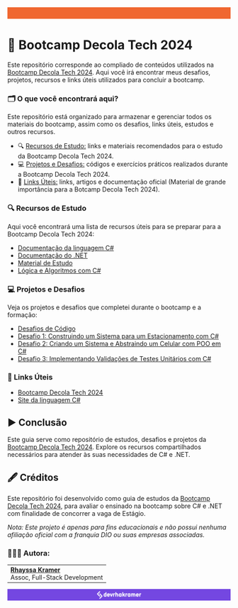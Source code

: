 <img src="./img/topo.png">

# 🧡 Bootcamp Decola Tech 2024

  Este repositório corresponde ao compliado de conteúdos utilizados na [Bootcamp Decola Tech 2024](https://web.dio.me/track/decola-tech-avanade-net-developer). Aqui você irá encontrar meus desafios, projetos, recursos e links úteis utilizados para concluir a bootcamp.

### 🗂️ O que você encontrará aqui?
Este repositório está organizado para armazenar e gerenciar todos os materiais do bootcamp, assim como os desafios, links úteis, estudos e outros recursos.

- 🔍 [Recursos de Estudo:]() links e materiais recomendados para o estudo da Bootcamp Decola Tech 2024.
- 💻 [Projetos e Desafios:]() códigos e exercícios práticos realizados durante a Bootcamp Decola Tech 2024.
- 🔗 [Links Úteis:]() links, artigos e documentação oficial (Material de grande importância para a Botcamp Decola Tech 2024).

### 🔍 Recursos de Estudo
Aqui você encontrará uma lista de recursos úteis para se preparar para a Bootcamp Decola Tech 2024:

- [Documentação da linguagem C#](https://learn.microsoft.com/pt-br/dotnet/csharp/)
- [Documentação do .NET](https://learn.microsoft.com/pt-br/dotnet/)
- [Material de Estudo](https://www.youtube.com/watch?v=XNrG_l308AY&list=PLEI5qdfLBErZuMSareAo-TLTFYU9hGDsR)
- [Lógica e Algoritmos com C#](https://www.youtube.com/playlist?list=PLWXw8Gu52TRLUoUTZHQ2QaS9uKDr1i2Iw)

### 💻 Projetos e Desafios  
Veja os projetos e desafios que completei durante o bootcamp e a formação:
- [Desafios de Código](https://github.com/rhayssakramer/formacao-azure-fundamentals/tree/main/Desafios-de-Codigo/Modulo%2303)
- [Desafio 1: Construindo um Sistema para um Estacionamento com C#]()
- [Desafio 2: Criando um Sistema e Abstraindo um Celular com POO em C#]()
- [Desafio 3: Implementando Validações de Testes Unitários com C#]()

### 🔗 Links Úteis
- [Bootcamp Decola Tech 2024](https://web.dio.me/track/decola-tech-avanade-net-developer)
- [Site da linguagem C#](https://dotnet.microsoft.com/pt-br/languages/csharp)

## ▶️ Conclusão
Este guia serve como repositório de estudos, desafios e projetos da [Bootcamp Decola Tech 2024](https://web.dio.me/track/decola-tech-avanade-net-developer). Explore os recursos compartilhados necessários para atender às suas necessidades de C# e .NET.

## 🖋️ Créditos
Este repositório foi desenvolvido como guia de estudos da [Bootcamp Decola Tech 2024](https://web.dio.me/track/decola-tech-avanade-net-developer), para avaliar o ensinado na bootcamp sobre C# e .NET com finalidade de concorrer a vaga de Estágio.

*Nota: Este projeto é apenas para fins educacionais e não possui nenhuma afiliação oficial com a franquia DIO ou suas empresas associadas.*

### 👩🏼‍💻 Autora:
<table style="border=0">
  <tr>
    <td align="left">
      <a href="https://github.com/rhayssakramer">
        <span><b>Rhayssa Kramer</b></span>
      </a>
      <br>
      <span>Assoc, Full-Stack Development</span>
    </td>
  </tr>
</table>

<div align="center"><a href="https://github.com/rhayssakramer"><img src="https://github.com/rhayssakramer/rhayssakramer/blob/main/img/rodape.png"></a></div>
